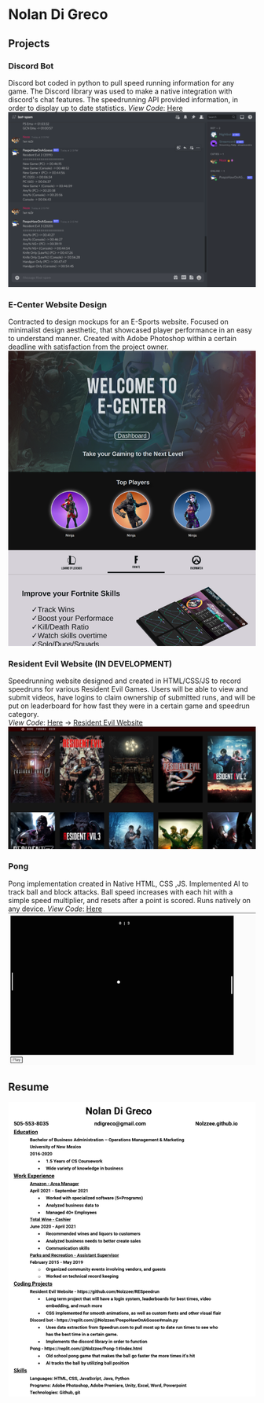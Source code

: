 # Nolan Di Greco

## Projects

### Discord Bot
Discord bot coded in python to pull speed running information for any game. The Discord library was used to make a native integration with discord's chat features. The speedrunning API provided information, in order to display up to date statistics.
*View Code*: [Here](https://replit.com/@Nolzzee/Pong-1#index.html)
![](/assets/discord_bot.png)

### E-Center Website Design
Contracted to design mockups for an E-Sports website. Focused on minimalist design aesthetic, that showcased player performance in an easy to understand manner. Created with Adobe Photoshop within a certain deadline with satisfaction from the project owner.
![](/assets/ecenterhome.png)

### Resident Evil Website (IN DEVELOPMENT) 
Speedrunning website designed and created in HTML/CSS/JS to record speedruns for various Resident Evil Games. Users will be able to view and submit videos, have logins to claim ownership of submitted runs, and will be put on leaderboard for how fast they were in a certain game and speedrun category.  
*View Code*: [Here](https://github.com/Nolzzee/RESpeedrun) -> [Resident Evil Website](https://respeedrun.com/)
![](/assets/resr.jpg)

### Pong 
Pong implementation created in Native HTML, CSS ,JS. Implemented AI to track ball and block attacks. Ball speed increases with each hit with a simple speed multiplier, and resets after a point is scored. Runs natively on any device.
*View Code*: [Here](https://replit.com/@Nolzzee/Pong-1#index.html)
![](/assets/pong.gif)

## Resume
![](/assets/OnlineResume2.png)
